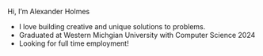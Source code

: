 Hi, I’m Alexander Holmes
- I love building creative and unique solutions to problems.
- Graduated at Western Michgian University with Computer Science 2024
- Looking for full time employment!

<!---
ahalex73/ahalex73 is a ✨ special ✨ repository because its `README.md` (this file) appears on your GitHub profile.
You can click the Preview link to take a look at your changes.
--->

